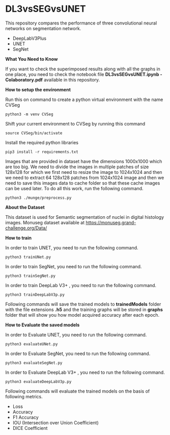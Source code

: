 # DL3vsSEGvsUNET

This repository compares the performance of three convolutional neural networks on segmentation network.

* DeepLabV3Plus
* UNET
* SegNet

**What You Need to Know**

If you want to check the superimposed results along with all the graphs in one place, you need to check the notebook file **DL3vsSEGvsUNET.ipynb - Colaboratory.pdf** available in this repository.
         
**How to setup the environment** 

Run this on command to create a python virtual environment with the name CVSeg

`python3 -m venv CVSeg`

Shift your current environment to CVSeg by running this command

`source CVSeg/bin/activate`

Install the required python libraries

`pip3 install -r requirements.txt`

Images that are provided in dataset have the dimensions 1000x1000 which are too big. We need to divide the images in multiple patches of size 128x128 for which we first need to resize the image to 1024x1024 and then we need to extract 64 128x128 patches from 1024x1024 image and then we need to save this images data to cache folder so that these cache images can be used later. To do all this work, run the following command.

`python3 ./munge/preprocess.py`


**About the Dataset**

This dataset is used for Semantic segmentation of nuclei in digital histology images.
Monuseg dataset available at https://monuseg.grand-challenge.org/Data/

**How to train**

In order to train UNET, you need to run the following command.

`python3 trainUNet.py`

In order to train SegNet, you need to run the following command.

`python3 trainSegNet.py`

In order to train DeepLab V3+ , you need to run the following command.

`python3 trainDeepLabV3p.py`

Following commands will save the trained models to **trainedModels** folder with the file extensions **.h5** and the training graphs will be stored in **graphs** folder that will show you how model acquired accuracy after each epoch.

**How to Evaluate the saved models**

In order to Evaluate UNET, you need to run the following command.

`python3 evaluateUNet.py`

In order to Evaluate SegNet, you need to run the following command.

`python3 evaluateSegNet.py`

In order to Evaluate DeepLab V3+ , you need to run the following command.

`python3 evaluateDeepLabV3p.py`


Following commands will evaluate the trained models on the basis of following metrics. 

* Loss
* Accuracy
* F1 Accuracy
* IOU (Intersection over Union Coefficient)
* DICE Coefficient


